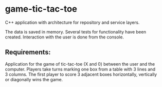 # game-tic-tac-toe
C++ application with architecture for repository and service layers. 

The data is saved in memory. Several tests for functionality have been created. Interaction with the user is done from the console.

## Requirements:
Application for the game of tic-tac-toe (X and 0) between the user and the computer. Players take turns marking one box from a table with 3 lines and 3 columns. The first player to score 3 adjacent boxes horizontally, vertically or diagonally wins the game. 
